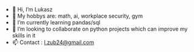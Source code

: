 - 👋 Hi, I’m Lukasz
- 👀 My hobbys are: math, ai, workplace security, gym
- 🌱 I’m currently learning pandas/sql
- 💞️ I’m looking to collaborate on python projects which can improve my skills in it
- 📫 Contact : l.zub24@gmail.com

<!---
Lzu24/Lzu24 is a ✨ special ✨ repository because its `README.md` (this file) appears on your GitHub profile.
You can click the Preview link to take a look at your changes.
--->

